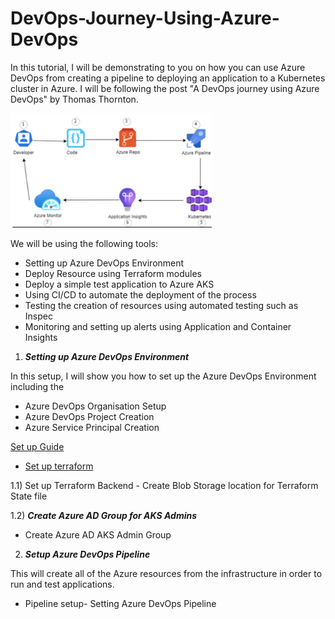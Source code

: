 # DevOps-Journey-Using-Azure-DevOps

In this tutorial, I will be demonstrating to you on how you can use Azure DevOps from creating a pipeline to deploying an application to a Kubernetes cluster in Azure. I will be following the post "A DevOps journey using Azure DevOps" by Thomas Thornton.  

<!--more-->

![](/Images/logo.png)

We will be using the following tools:

- Setting up Azure DevOps Environment
- Deploy Resource using Terraform modules
- Deploy a simple test application to Azure AKS
- Using CI/CD to automate the deployment of the process
- Testing the creation of resources using automated testing such as Inspec
- Monitoring and setting up alerts using  Application and Container Insights

1) ***Setting up Azure DevOps Environment***

In this setup, I will show you how to set up the Azure DevOps Environment including the

- Azure DevOps Organisation Setup  
- Azure DevOps Project Creation
- Azure Service Principal Creation

[Set up Guide](https://github.com/nicholaschangIT/Devops-Journey/Azure-Devops-Enviornment-Setup/setup.md)

- [Set up terraform](https://github.com/nicholaschangIT/DevOps-The-Hard-Way-Azure/blob/main/Terraform-AZURE-Services-Creation/Readme.md)

1.1) Set up Terraform Backend - Create Blob Storage location for Terraform State file

1.2) ***Create Azure AD Group for AKS Admins***

- Create Azure AD AKS Admin Group

2) ***Setup Azure DevOps Pipeline***

This will create all of the Azure resources from the infrastructure in order to run and test applications.

- Pipeline setup- Setting Azure DevOps Pipeline
